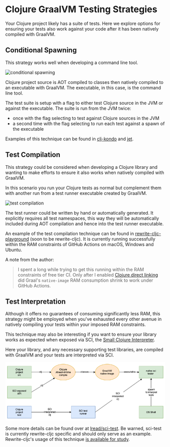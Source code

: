 # Clojure GraalVM Testing Strategies

Your Clojure project likely has a suite of tests. Here we explore options
for ensuring your tests also work against your code after it has been natively
compiled with GraalVM.

## Conditional Spawning

This strategy works well when developing a command line tool.

![conditional spawning](clj-graal-testing-conditional-spawn.png)

Clojure project source is AOT compiled to classes then natively compiled to
an executable with GraalVM. The executable, in this case, is the command line
tool.

The test suite is setup with a flag to either test Clojure source in the JVM or
against the executable. The suite is run from the JVM twice:

* once with the flag selecting to test against Clojure sources in the JVM
* a second time with the flag selecting to run each test against a spawn of the executable

Examples of this technique can be found in [clj-kondo](https://github.com/borkdude/clj-kondo/blob/875a6bcf660fab60e3037b862edcab23dbc6124a/test/clj_kondo/test_utils.clj#L121)
and [jet](https://github.com/borkdude/jet/blob/92e186a020193645fbca5832b07c5d7c21ef9182/test/jet/test_utils.clj#L19).

## Test Compilation

This strategy could be considered when developing a Clojure library and wanting
to make efforts to ensure it also works when natively compiled with GraalVM.

In this scenario you run your Clojure tests as normal but complement them with
another run from a test runner executable created by GraalVM.

![test compilation](clj-graal-testing-compile.png)

The test runner could be written by hand or automatically generated. It explicitly
requires all test namespaces, this way they will be automatically included
during AOT compilation and hence into the test runner executable.

An example of the test compilation technique can be found in
[rewrite-cljc-playground](https://github.com/lread/rewrite-cljc-playground/blob/master/script/pure_native_test.clj)
(soon to be rewrite-cljc). It is currently running successfully within the RAM constraints of GitHub Actions
on macOS, Windows and Ubuntu. 

A note from the author:
> I spent a long while trying to get this running within the RAM constraints of free tier CI. Only after I enabled
[Clojure direct linking](../README.md#native-image-compilation-time) did Graal's `native-image` RAM consumption shrink
to work under GitHub Actions.

## Test Interpretation 

Although it offers no guarantees of consuming significantly less RAM, this strategy might be employed when you've 
exhausted every other avenue in natively compiling your tests within your imposed RAM constraints. 

This technique may also be interesting if you want to ensure your library works as expected when exposed via SCI, 
the [Small Clojure Interpreter](https://github.com/borkdude/sci). 

Here your library, and any necessary supporting test libraries, are compiled with GraalVM and your tests
are interpreted via SCI.

![tests sci interpreted](clj-graal-testing-sci-interpret.png)

Some more details can be found over at [lread/sci-test](https://github.com/lread/sci-test). Be warned, sci-test
is currently rewrite-cljc specific and should only serve as an example. Rewrite-cljc's usage of this technique
[is available for study](https://github.com/lread/rewrite-cljc-playground/blob/master/script/sci_native_test.clj).
